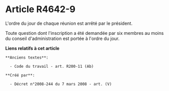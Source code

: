 # Article R4642-9

L'ordre du jour de chaque réunion est arrêté par le président.

Toute question dont l'inscription a été demandée par six membres au moins du conseil d'administration est portée à l'ordre du
jour.

**Liens relatifs à cet article**

	**Anciens textes**:

	  - Code du travail - art. R200-11 (Ab)

	**Créé par**:

	  - Décret n°2008-244 du 7 mars 2008 - art. (V)
